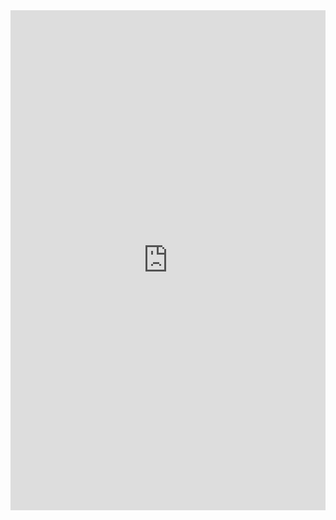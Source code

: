 <iframe class="repl" width="100%" height="800px" frameborder="0" src="https://repl.it/@azablan/printObject?lite=true"></iframe>
